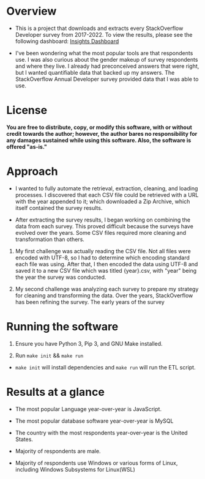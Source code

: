 # Overview  

- This is a project that downloads and extracts every StackOverflow Developer survey from 2017-2022. To view the results, please see the following dashboard: [Insights Dashboard](https://public.tableau.com/app/profile/jacob5151/viz/StackOverflowDeveloperSurveyResults2017-2022/StackOverflowDashboard)

- I've been wondering what the most popular tools are that respondents use. I was also curious about the gender makeup of survey respondents and where they live. I already had preconceived answers that were right, but I wanted quantifiable data that backed up my answers. The StackOverflow Annual Developer survey provided data that I was able to use. 

# License

**You are free to distribute, copy, or modify this software, with or without credit towards the author; however, the author bares no responsibility for any damages sustained while using this software. Also, the software is offered "as-is."**

# Approach 
- I wanted to fully automate the retrieval, extraction, cleaning, and loading processes. I discovered that each CSV file could be retrieved with a URL with the year appended to it; which downloaded a Zip Archive, which itself contained the survey results. 

- After extracting the survey results, I began working on combining the data from each survey. This proved difficult because the surveys have evolved over the years. Some CSV files required more cleaning and transformation than others.

1. My first challenge was actually reading the CSV file. Not all files were encoded with UTF-8, so I had to determine which encoding standard each file was using. After that, I then encoded the data using UTF-8 and saved it to a new CSV file which was titled {year}.csv, with "year" being the year the survey was conducted.

2. My second challenge was analyzing each survey to prepare my strategy for cleaning and transforming the data. Over the years, StackOverflow has been refining the survey. The early years of the survey 





# Running the software
1. Ensure you have Python 3, Pip 3, and GNU Make installed.

2. Run `make init` && `make run`

- `make init` will install dependencies and `make run` will run the ETL script.


# Results at a glance
- The most popular Language year-over-year is JavaScript.

- The most popular database software year-over-year is MySQL

- The country with the most respondents year-over-year is the United States.

- Majority of respondents are male.

- Majority of respondents use Windows or various forms of Linux, including Windows Subsystems for Linux(WSL) 


